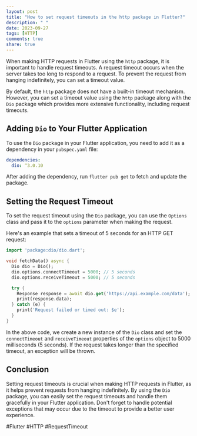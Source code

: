 ```yaml
---
layout: post
title: "How to set request timeouts in the http package in Flutter?"
description: " "
date: 2023-09-27
tags: [HTTP]
comments: true
share: true
---
```


When making HTTP requests in Flutter using the `http` package, it is important to handle request timeouts. A request timeout occurs when the server takes too long to respond to a request. To prevent the request from hanging indefinitely, you can set a timeout value.

By default, the `http` package does not have a built-in timeout mechanism. However, you can set a timeout value using the `http` package along with the `Dio` package which provides more extensive functionality, including request timeouts.

## Adding `Dio` to Your Flutter Application

To use the `Dio` package in your Flutter application, you need to add it as a dependency in your `pubspec.yaml` file:

```yaml
dependencies:
  dio: ^3.0.10
```

After adding the dependency, run `flutter pub get` to fetch and update the package.

## Setting the Request Timeout

To set the request timeout using the `Dio` package, you can use the `Options` class and pass it to the `options` parameter when making the request.

Here's an example that sets a timeout of 5 seconds for an HTTP GET request:

```dart
import 'package:dio/dio.dart';

void fetchData() async {
  Dio dio = Dio();
  dio.options.connectTimeout = 5000; // 5 seconds
  dio.options.receiveTimeout = 5000; // 5 seconds

  try {
    Response response = await dio.get('https://api.example.com/data');
    print(response.data);
  } catch (e) {
    print('Request failed or timed out: $e');
  }
}
```

In the above code, we create a new instance of the `Dio` class and set the `connectTimeout` and `receiveTimeout` properties of the `options` object to 5000 milliseconds (5 seconds). If the request takes longer than the specified timeout, an exception will be thrown.

## Conclusion

Setting request timeouts is crucial when making HTTP requests in Flutter, as it helps prevent requests from hanging indefinitely. By using the `Dio` package, you can easily set the request timeouts and handle them gracefully in your Flutter application. Don't forget to handle potential exceptions that may occur due to the timeout to provide a better user experience.

#Flutter #HTTP #RequestTimeout